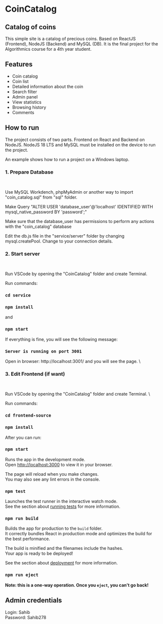 # CoinCatalog

## Catalog of coins

This simple site is a catalog of precious coins. Based on ReactJS (Frontend), NodeJS (Backend) and MySQL (DB). It is the final project for the Algorithmics course for a 4th year student.

## Features

* Coin catalog
* Coin list
* Detailed information about the coin
* Search filter
* Admin panel
* View statistics
* Browsing history
* Сomments


## How to run


The project consists of two parts. Frontend on React and Backend on NodeJS. NodeJS 18 LTS and MySQL must be installed on the device to run the project.

An example shows how to run a project on a Windows laptop.

### 1. Prepare Database 

<br>

Use MySQL Workdench, phpMyAdmin or another way to import "coin_catalog.sql" from "sql" folder.

Make Query "ALTER USER 'database_user'@'localhost' IDENTIFIED WITH mysql_native_password BY 'password';"

Make sure that the database_user has permissions to perform any actions with the "coin_catalog" database

Edit the db.js file in the "service/server" folder by changing mysql.createPool. Change to your connection details.

### 2. Start server 

<br>

Run VSCode by opening the "CoinCatalog" folder and create Terminal.

Run commands:
### `cd service`
### `npm install`
and
### `npm start`

If everything is fine, you will see the following message:

### `Server is running on port 3001`

Open in browser: http://localhost:3001/ and you will see the page. \

### 3. Edit Frontend (if want)

<br>

Run VSCode by opening the "CoinCatalog" folder and create Terminal. \

Run commands: 

### `cd frontend-source`

### `npm install` 

After you can run:

### `npm start`

Runs the app in the development mode.\
Open [http://localhost:3000](http://localhost:3000) to view it in your browser.

The page will reload when you make changes.\
You may also see any lint errors in the console.

### `npm test`

Launches the test runner in the interactive watch mode.\
See the section about [running tests](https://facebook.github.io/create-react-app/docs/running-tests) for more information.

### `npm run build`

Builds the app for production to the `build` folder.\
It correctly bundles React in production mode and optimizes the build for the best performance.

The build is minified and the filenames include the hashes.\
Your app is ready to be deployed!

See the section about [deployment](https://facebook.github.io/create-react-app/docs/deployment) for more information.

### `npm run eject`

**Note: this is a one-way operation. Once you `eject`, you can't go back!**



## Admin credentials

Login: Sahib \
Password: Sahib278



